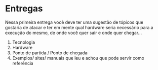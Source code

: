 # Entregas

Nessa primeira entrega você deve ter uma sugestão de tópicos que gostaria de atacar e ter em mente qual hardware seria necessário para a execução do mesmo, de onde você quer sair e onde quer chegar...

1. Tecnologia
1. Hardware
1. Ponto de partida / Ponto de chegada
1. Exemplos/ sites/ manuais que leu e achou que pode servir como referência
